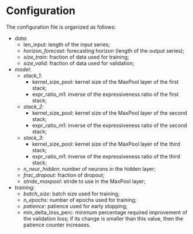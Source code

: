 # Configuration
The configuration file is organized as follows:

- _data_:
    - len_input: length of the input series;
    - _horizon_forecast_: forecasting horizon (length of the output series);
    - _size_train_: fraction of data used for training;
    - _size_valid_: fraction of data used for validation;
- _model_:
    - _stack_1_:
        - kernel_size_pool: kernel size of the MaxPool layer of the first stack;
        - expr_ratio_m1: inverse of the expressiveness ratio of the first stack;
    - _stack_2_:
        - kernel_size_pool: kernel size of the MaxPool layer of the second stack;
        - expr_ratio_m1: inverse of the expressiveness ratio of the second stack;
    - _stack_3_:
        - kernel_size_pool: kernel size of the MaxPool layer of the third stack;
        - expr_ratio_m1: inverse of the expressiveness ratio of the third stack;
    - _n_neur_hidden_: number of neurons in the hidden layer;
    - _frac_dropout_: fraction of dropout;
    - _stride_maxpool_: stride to use in the MaxPool layer;
- _training_:
    - _batch_size_: batch size used for training;
    - _n_epochs_: number of epochs used for training;
    - _patience_: patience used for early stopping;
    - min_delta_loss_perc: minimum percentage required improvement of the validation loss; if its change is smaller than this value, then the patience counter increases.
